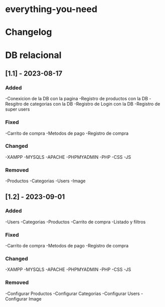 # everything-you-need
# Changelog
# DB relacional

## [1.1] - 2023-08-17

### Added
-Conexicion de la DB con la pagina 
-Registro de productos con la DB
-Resgitro de categorias con la DB
-Registro de Login con la DB
-Registro de super users

### Fixed
-Carrito de compra
-Metodos de pago
-Registro de compra

### Changed
-XAMPP
-MYSQLS
-APACHE
-PHPMYADMIN
-PHP
-CSS
-JS
### Removed
-Productos 
-Categorias
-Users
-Image


## [1.2] - 2023-09-01

### Added
-Users
-Categorias
-Productos
-Carrito de compra
-Listado y filtros

### Fixed
-Carrito de compra
-Metodos de pago
-Registro de compra

### Changed
-XAMPP
-MYSQLS
-APACHE
-PHPMYADMIN
-PHP
-CSS
-JS
### Removed
-Configurar Productos 
-Configurar Categorias
-Configurar Users
-Configurar Image






